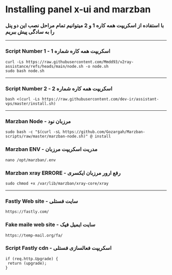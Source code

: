 # Installing panel x-ui and marzban

### با استفاده از اسکریپت همه کاره 1 و 2 میتوانیم تمام مراحل نصب این دو پنل را به سادگی پیش ببریم
***

###  Script Number 1 - اسکریپت همه کاره شماره 1 

 ```
curl -Ls https://raw.githubusercontent.com/Mmdd93/v2ray-assistance/refs/heads/main/node.sh -o node.sh
sudo bash node.sh

 ```
***
### Script Number 2 - اسکریپت همه کاره شماره 2 

 ```
 bash <(curl -Ls https://raw.githubusercontent.com/dev-ir/assistant-vps/master/install.sh)
 ```
***
### Marzban Node - مرزبان نود 
 ```
sudo bash -c "$(curl -sL https://github.com/Gozargah/Marzban-scripts/raw/master/marzban-node.sh)" @ install
 ```
### Marzban ENV - مدریت اسکریپت مرزبان 
 ```
nano /opt/marzban/.env
 ```
### Marzban xray ERRORE - رفع ارور مرزبان ایکسری 
 ```
sudo chmod +x /var/lib/marzban/xray-core/xray
 ```
***

### Fastly Web site - سایت فستلی 
 ```
https://fastly.com/ 
```
### Fake maile web site - سایت ایمیل فیک 
 ```
https://temp-mail.org/fa/
 ```
### Script Fastly cdn - اسکریپت فعالسازی فستلی 

 ```
if (req.http.Upgrade) {
  return (upgrade);
}
 ```
